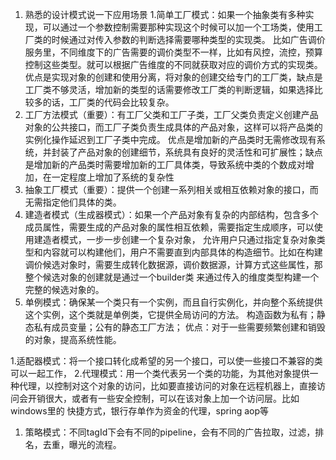 1. 熟悉的设计模式说一下应用场景
1.简单工厂模式：如果一个抽象类有多种实现，可以通过一个参数控制需要那种实现这个时候可以加一个工场类，使用工厂类的时候通过对传入参数的判断选择需要哪种类型的实现类。
比如广告调价服务里，不同维度下的广告需要的调价类型不一样，比如有风控，流控，预算控制这些类型。就可以根据广告维度的不同就获取对应的调价方式的实现类。
优点是实现对象的创建和使用分离，将对象的创建交给专门的工厂类，缺点是工厂类不够灵活，增加新的类型的话需要修改工厂类的判断逻辑，如果选择比较多的话，工厂类的代码会比较复杂。
2. 工厂方法模式（重要）：有工厂父类和工厂子类，工厂父类负责定义创建产品对象的公共接口，而工厂子类负责生成具体的产品对象，这样可以将产品类的实例化操作延迟到工厂子类中完成。
优点是增加新的产品类时无需修改现有系统，并封装了产品对象的创建细节，系统具有良好的灵活性和可扩展性；缺点是增加新的产品类时需要增加新的工厂具体类，导致系统中类的个数成对增加，在一定程度上增加了系统的复杂性
3. 抽象工厂模式（重要）：提供一个创建一系列相关或相互依赖对象的接口，而无需指定他们具体的类。
4. 建造者模式（生成器模式）：如果一个产品对象有复杂的内部结构，包含多个成员属性，需要生成的产品对象的属性相互依赖，需要指定生成顺序，可以使用建造者模式，一步一步创建一个复杂对象，
允许用户只通过指定复杂对象类型和内容就可以构建他们，用户不需要直到内部具体的构造细节。比如在构建调价候选对象时，需要生成转化数据源，调价数据源，计算方式这些属性，那整个候选对象的创建就是通过一个builder类
来通过传入的维度类型构建一个完整的候选对象的。
5. 单例模式：确保某一个类只有一个实例，而且自行实例化，并向整个系统提供这个实例，这个类就是单例类，它提供全局访问的方法。
构造函数为私有；静态私有成员变量；公有的静态工厂方法；
优点：对于一些需要频繁创建和销毁的对象，提高系统性能。

1.适配器模式：将一个接口转化成希望的另一个接口，可以使一些接口不兼容的类可以一起工作，
2.代理模式：用一个类代表另一个类的功能，为其他对象提供一种代理，以控制对这个对象的访问，比如要直接访问的对象在远程机器上，直接访问会开销很大，或者有一些安全控制，可以在该对象上加一个访问层。比如windows里的
快捷方式，银行存单作为资金的代理，spring aop等

1. 策略模式：不同tagId下会有不同的pipeline，会有不同的广告拉取，过滤，排名，去重，曝光的流程。